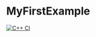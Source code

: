 # MyFirstExample
[![C++ CI](https://github.com/pswd1/MyFirstExample/actions/workflows/main.yml/badge.svg)](https://github.com/pswd1/MyFirstExample/actions/workflows/main.yml)
